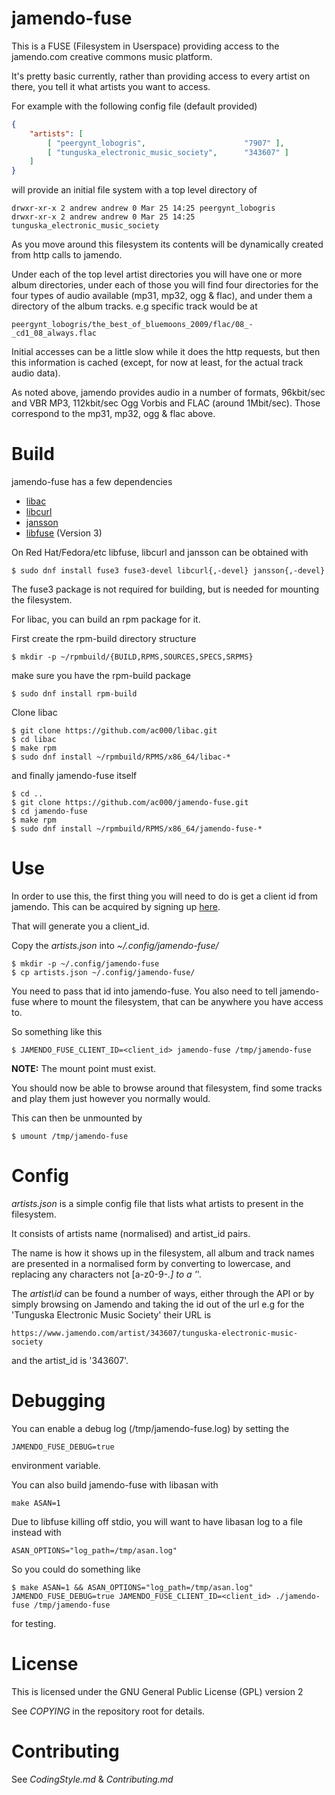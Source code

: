 # jamendo-fuse

This is a FUSE (Filesystem in Userspace) providing access to the jamendo.com
creative commons music platform.

It's pretty basic currently, rather than providing access to every artist on
there, you tell it what artists you want to access.

For example with the following config file (default provided)

```JSON
{
    "artists": [
        [ "peergynt_lobogris",                      "7907" ],
        [ "tunguska_electronic_music_society",      "343607" ]
    ]
}
```

will provide an initial file system with a top level directory of

```
drwxr-xr-x 2 andrew andrew 0 Mar 25 14:25 peergynt_lobogris
drwxr-xr-x 2 andrew andrew 0 Mar 25 14:25 tunguska_electronic_music_society
```

As you move around this filesystem its contents will be dynamically created
from http calls to jamendo.

Under each of the top level artist directories you will have one or more album
directories, under each of those you will find four directories for the four
types of audio available (mp31, mp32, ogg & flac), and under them a directory
of the album tracks. e.g specific track would be at


```
peergynt_lobogris/the_best_of_bluemoons_2009/flac/08_-_cd1_08_always.flac
```

Initial accesses can be a little slow while it does the http requests, but
then this information is cached (except, for now at least, for the actual
track audio data).

As noted above, jamendo provides audio in a number of formats, 96kbit/sec and
VBR MP3, 112kbit/sec Ogg Vorbis and FLAC (around 1Mbit/sec). Those correspond
to the mp31, mp32, ogg & flac above.

# Build

jamendo-fuse has a few dependencies

  - [libac](https://github.com/ac000/libac)
  - [libcurl](https://curl.se/libcurl/)
  - [jansson](https://digip.org/jansson/)
  - [libfuse](https://github.com/libfuse/libfuse) (Version 3)

On Red Hat/Fedora/etc libfuse, libcurl and jansson can be obtained with

```
$ sudo dnf install fuse3 fuse3-devel libcurl{,-devel} jansson{,-devel}
```

The fuse3 package is not required for building, but is needed for mounting the
filesystem.

For libac, you can build an rpm package for it.

First create the rpm-build directory structure

```
$ mkdir -p ~/rpmbuild/{BUILD,RPMS,SOURCES,SPECS,SRPMS}
```

make sure you have the rpm-build package

```
$ sudo dnf install rpm-build
```

Clone libac

```
$ git clone https://github.com/ac000/libac.git
$ cd libac
$ make rpm
$ sudo dnf install ~/rpmbuild/RPMS/x86_64/libac-*
```

and finally jamendo-fuse itself

```
$ cd ..
$ git clone https://github.com/ac000/jamendo-fuse.git
$ cd jamendo-fuse
$ make rpm
$ sudo dnf install ~/rpmbuild/RPMS/x86_64/jamendo-fuse-*
```

# Use

In order to use this, the first thing you will need to do is get a client id
from jamendo. This can be acquired by signing up [here](https://devportal.jamendo.com/signup).

That will generate you a client\_id.

Copy the *artists.json* into *~/.config/jamendo-fuse/*

```
$ mkdir -p ~/.config/jamendo-fuse
$ cp artists.json ~/.config/jamendo-fuse/
```

You need to pass that id into jamendo-fuse. You also need to tell jamendo-fuse
where to mount the filesystem, that can be anywhere you have access to.

So something like this

```
$ JAMENDO_FUSE_CLIENT_ID=<client_id> jamendo-fuse /tmp/jamendo-fuse
```

**NOTE:** The mount point must exist.

You should now be able to browse around that filesystem, find some tracks and
play them just however you normally would.

This can then be unmounted by

```
$ umount /tmp/jamendo-fuse
```

# Config

*artists.json* is a simple config file that lists what artists to present in
the filesystem.

It consists of artists name (normalised) and artist\_id pairs.

The name is how it shows up in the filesystem, all album and track names are
presented in a normalised form by converting to lowercase, and replacing
any characters not [a-z0-9-_.] to a '_'.

The *artist\id* can be found a number of ways, either through the API or by
simply browsing on Jamendo and taking the id out of the url e.g for the
'Tunguska Electronic Music Society' their URL is

```
https://www.jamendo.com/artist/343607/tunguska-electronic-music-society
```

and the artist\_id is '343607'.

# Debugging

You can enable a debug log (/tmp/jamendo-fuse.log) by setting the

```
JAMENDO_FUSE_DEBUG=true
```

environment variable.

You can also build jamendo-fuse with libasan with

```
make ASAN=1
```

Due to libfuse killing off stdio, you will want to have libasan log to a file
instead with

```
ASAN_OPTIONS="log_path=/tmp/asan.log"
```

So you could do something like

```
$ make ASAN=1 && ASAN_OPTIONS="log_path=/tmp/asan.log" JAMENDO_FUSE_DEBUG=true JAMENDO_FUSE_CLIENT_ID=<client_id> ./jamendo-fuse /tmp/jamendo-fuse
```

for testing.

# License

This is licensed under the GNU General Public License (GPL) version 2

See *COPYING* in the repository root for details.

# Contributing

See *CodingStyle.md* & *Contributing.md*
